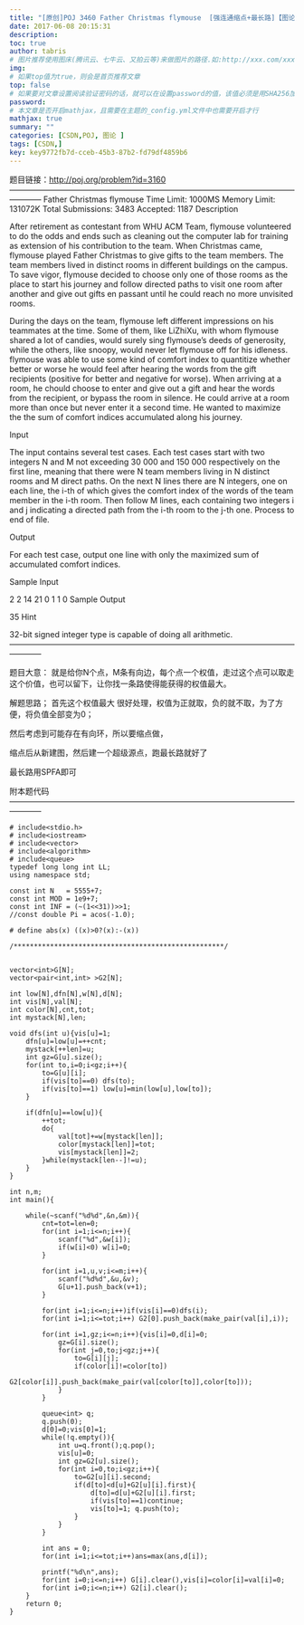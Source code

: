 ```yaml
---
title: "[原创]POJ 3460 Father Christmas flymouse  [强连通缩点+最长路]【图论】"
date: 2017-06-08 20:15:31
description:
toc: true
author: tabris
# 图片推荐使用图床(腾讯云、七牛云、又拍云等)来做图片的路径.如:http://xxx.com/xxx.jpg
img:
# 如果top值为true，则会是首页推荐文章
top: false
# 如果要对文章设置阅读验证密码的话，就可以在设置password的值，该值必须是用SHA256加密后的密码，防止被他人识破
password:
# 本文章是否开启mathjax，且需要在主题的_config.yml文件中也需要开启才行
mathjax: true
summary: ""
categories: [CSDN,POJ, 图论 ]
tags: [CSDN,]
key: key9772fb7d-cceb-45b3-87b2-fd79df4859b6
---
```


题目链接：http://poj.org/problem?id=3160
————————————————————————————————————————
Father Christmas flymouse
Time Limit: 1000MS		Memory Limit: 131072K
Total Submissions: 3483		Accepted: 1187
Description

After retirement as contestant from WHU ACM Team, flymouse volunteered to do the odds and ends such as cleaning out the computer lab for training as extension of his contribution to the team. When Christmas came, flymouse played Father Christmas to give gifts to the team members. The team members lived in distinct rooms in different buildings on the campus. To save vigor, flymouse decided to choose only one of those rooms as the place to start his journey and follow directed paths to visit one room after another and give out gifts en passant until he could reach no more unvisited rooms.

During the days on the team, flymouse left different impressions on his teammates at the time. Some of them, like LiZhiXu, with whom flymouse shared a lot of candies, would surely sing flymouse’s deeds of generosity, while the others, like snoopy, would never let flymouse off for his idleness. flymouse was able to use some kind of comfort index to quantitize whether better or worse he would feel after hearing the words from the gift recipients (positive for better and negative for worse). When arriving at a room, he chould choose to enter and give out a gift and hear the words from the recipient, or bypass the room in silence. He could arrive at a room more than once but never enter it a second time. He wanted to maximize the the sum of comfort indices accumulated along his journey.

Input

The input contains several test cases. Each test cases start with two integers N and M not exceeding 30 000 and 150 000 respectively on the first line, meaning that there were N team members living in N distinct rooms and M direct paths. On the next N lines there are N integers, one on each line, the i-th of which gives the comfort index of the words of the team member in the i-th room. Then follow M lines, each containing two integers i and j indicating a directed path from the i-th room to the j-th one. Process to end of file.

Output

For each test case, output one line with only the maximized sum of accumulated comfort indices.

Sample Input

2 2
14
21
0 1
1 0
Sample Output

35
Hint

32-bit signed integer type is capable of doing all arithmetic.
————————————————————————————————————————

题目大意：
就是给你N个点，M条有向边，每个点一个权值，走过这个点可以取走这个价值，也可以留下，让你找一条路使得能获得的权值最大。

解题思路；
首先这个权值最大 很好处理，权值为正就取，负的就不取，为了方便，将负值全部变为0；

然后考虑到可能存在有向环，所以要缩点做，

缩点后从新建图，然后建一个超级源点，跑最长路就好了

最长路用SPFA即可

附本题代码
————————————————————————————————————————
```
# include<stdio.h>
# include<iostream>
# include<vector>
# include<algorithm>
# include<queue>
typedef long long int LL;
using namespace std;

const int N   = 5555+7;
const int MOD = 1e9+7;
const int INF = (~(1<<31))>>1;
//const double Pi = acos(-1.0);

# define abs(x) ((x)>0?(x):-(x))

/****************************************************/


vector<int>G[N];
vector<pair<int,int> >G2[N];

int low[N],dfn[N],w[N],d[N];
int vis[N],val[N];
int color[N],cnt,tot;
int mystack[N],len;

void dfs(int u){vis[u]=1;
    dfn[u]=low[u]=++cnt;
    mystack[++len]=u;
    int gz=G[u].size();
    for(int to,i=0;i<gz;i++){
        to=G[u][i];
        if(vis[to]==0) dfs(to);
        if(vis[to]==1) low[u]=min(low[u],low[to]);
    }

    if(dfn[u]==low[u]){
        ++tot;
        do{
            val[tot]+=w[mystack[len]];
            color[mystack[len]]=tot;
            vis[mystack[len]]=2;
        }while(mystack[len--]!=u);
    }
}

int n,m;
int main(){

    while(~scanf("%d%d",&n,&m)){
        cnt=tot=len=0;
        for(int i=1;i<=n;i++){
            scanf("%d",&w[i]);
            if(w[i]<0) w[i]=0;
        }

        for(int i=1,u,v;i<=m;i++){
            scanf("%d%d",&u,&v);
            G[u+1].push_back(v+1);
        }

        for(int i=1;i<=n;i++)if(vis[i]==0)dfs(i);
        for(int i=1;i<=tot;i++) G2[0].push_back(make_pair(val[i],i));

        for(int i=1,gz;i<=n;i++){vis[i]=0,d[i]=0;
            gz=G[i].size();
            for(int j=0,to;j<gz;j++){
                to=G[i][j];
                if(color[i]!=color[to])
                    G2[color[i]].push_back(make_pair(val[color[to]],color[to]));
            }
        }

        queue<int> q;
        q.push(0);
        d[0]=0;vis[0]=1;
        while(!q.empty()){
            int u=q.front();q.pop();
            vis[u]=0;
            int gz=G2[u].size();
            for(int i=0,to;i<gz;i++){
                to=G2[u][i].second;
                if(d[to]<d[u]+G2[u][i].first){
                    d[to]=d[u]+G2[u][i].first;
                    if(vis[to]==1)continue;
                    vis[to]=1; q.push(to);
                }
            }
        }

        int ans = 0;
        for(int i=1;i<=tot;i++)ans=max(ans,d[i]);

        printf("%d\n",ans);
        for(int i=0;i<=n;i++) G[i].clear(),vis[i]=color[i]=val[i]=0;
        for(int i=0;i<=n;i++) G2[i].clear();
    }
    return 0;
}

```